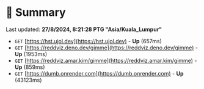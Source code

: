# 📖 Summary
Last updated: **27/8/2024, 8:21:28 PTG "Asia/Kuala_Lumpur"**

- `GET` [https://hst.ujol.dev](https://hst.ujol.dev) - **Up** (657ms)
- `GET` [https://reddviz.deno.dev/gimme](https://reddviz.deno.dev/gimme) - **Up** (1953ms)
- `GET` [https://reddviz.amar.kim/gimme](https://reddviz.amar.kim/gimme) - **Up** (859ms)
- `GET` [https://dumb.onrender.com](https://dumb.onrender.com) - **Up** (43123ms)
